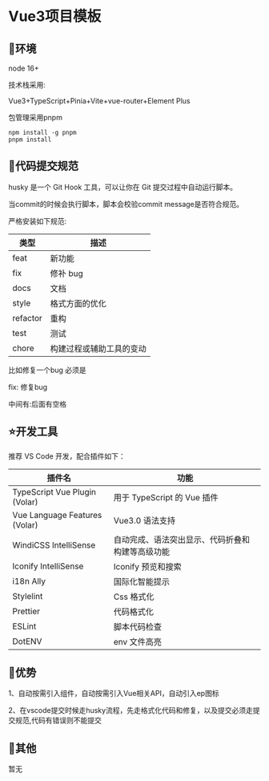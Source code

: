 # Vue3项目模板

## 🐶环境

node 16+

技术栈采用:

Vue3+TypeScript+Pinia+Vite+vue-router+Element Plus

包管理采用pnpm

```shell
npm install -g pnpm
pnpm install
```

## 🐯代码提交规范

husky 是一个 Git Hook 工具，可以让你在 Git 提交过程中自动运行脚本。

当commit的时候会执行脚本，脚本会校验commit message是否符合规范。

严格安装如下规范:

| 类型     | 描述                     |
| -------- | ------------------------ |
| feat     | 新功能                   |
| fix      | 修补 bug                 |
| docs     | 文档                     |
| style    | 格式方面的优化           |
| refactor | 重构                     |
| test     | 测试                     |
| chore    | 构建过程或辅助工具的变动 |

比如修复一个bug 必须是

fix: 修复bug

中间有:后面有空格

## ⭐️开发工具

推荐 VS Code 开发，配合插件如下：

| 插件名                        | 功能                                             |
| ----------------------------- | ------------------------------------------------ |
| TypeScript Vue Plugin (Volar) | 用于 TypeScript 的 Vue 插件                      |
| Vue Language Features (Volar) | Vue3.0 语法支持                                  |
| WindiCSS IntelliSense         | 自动完成、语法突出显示、代码折叠和构建等高级功能 |
| Iconify IntelliSense          | Iconify 预览和搜索                               |
| i18n Ally                     | 国际化智能提示                                   |
| Stylelint                     | Css 格式化                                       |
| Prettier                      | 代码格式化                                       |
| ESLint                        | 脚本代码检查                                     |
| DotENV                        | env 文件高亮                                     |

## 🚀优势

1、自动按需引入组件，自动按需引入Vue相关API，自动引入ep图标

2、在vscode提交时候走husky流程，先走格式化代码和修复，以及提交必须走提交规范,代码有错误则不能提交

## 🐷其他

暂无
